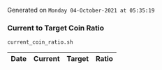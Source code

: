 Generated on `Monday 04-October-2021 at 05:35:19`

### Current to Target Coin Ratio
`current_coin_ratio.sh`

Date|Current|Target|Ratio
---|---|---|---
